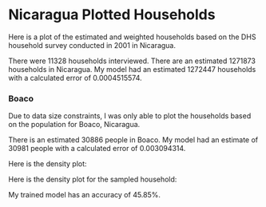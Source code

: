 # Nicaragua Plotted Households

Here is a plot of the estimated and weighted households based on the DHS household survey conducted in 2001 in Nicaragua. 


There were 11328 households interviewed. There are an estimated 1271873 households in Nicaragua. My model had an estimated 1272447 households with a calculated error of 0.0004515574.

### Boaco
Due to data size constraints, I was only able to plot the households based on the population for Boaco, Nicaragua.

There is an estimated 30886 people in Boaco. My model had an estimate of 30981 people with a calculated error of 0.003094314.

Here is the density plot:


Here is the density plot for the sampled household:


My trained model has an accuracy of 45.85%.
